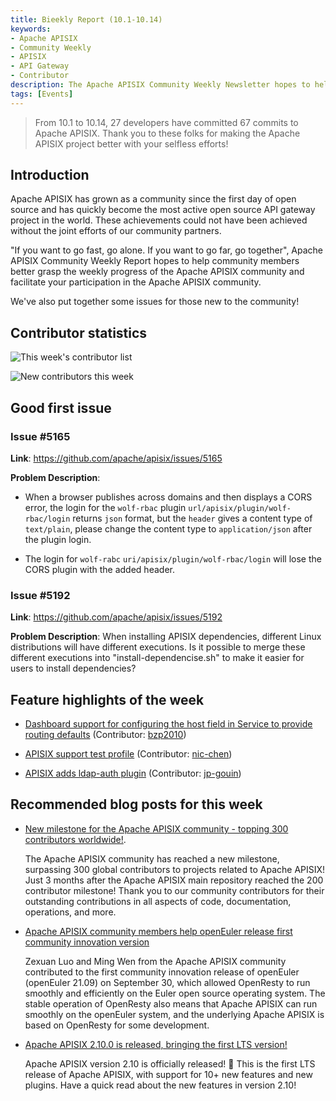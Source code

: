 ```yaml
---
title: Bieekly Report (10.1-10.14)
keywords:
- Apache APISIX
- Community Weekly
- APISIX
- API Gateway
- Contributor
description: The Apache APISIX Community Weekly Newsletter hopes to help community members better understand the weekly progress of the Apache APISIX community and facilitate your participation in the Apache APISIX community.
tags: [Events]
---
```

> From 10.1 to 10.14, 27 developers have committed 67 commits to Apache APISIX. Thank you to these folks for making the Apache APISIX project better with your selfless efforts!
<!--truncate-->

## Introduction

Apache APISIX has grown as a community since the first day of open source and has quickly become the most active open source API gateway project in the world. These achievements could not have been achieved without the joint efforts of our community partners.

"If you want to go fast, go alone. If you want to go far, go together", Apache APISIX Community Weekly Report hopes to help community members better grasp the weekly progress of the Apache APISIX community and facilitate your participation in the Apache APISIX community.

We've also put together some issues for those new to the community!

## Contributor statistics

![This week's contributor list](https://static.apiseven.com/202108/1634183939241-a87516e5-cb52-4532-87e2-306c09155a70.png)

![New contributors this week](https://static.apiseven.com/202108/1634183019951-bcf250cd-e5b5-443e-afc4-3cfdef0d6eab.jpg)

## Good first issue

### Issue #5165

**Link**: https://github.com/apache/apisix/issues/5165

**Problem Description**:

- When a browser publishes across domains and then displays a CORS error, the login for the `wolf-rbac` plugin `url/apisix/plugin/wolf-rbac/login` returns `json` format, but the `header` gives a content type of `text/plain`, please change the content type to `application/json` after the plugin login.

- The login for `wolf-rabc` `uri/apisix/plugin/wolf-rbac/login` will lose the CORS plugin with the added header.

### Issue #5192

**Link**: https://github.com/apache/apisix/issues/5192

**Problem Description**: When installing APISIX dependencies, different Linux distributions will have different executions. Is it possible to merge these different executions into "install-dependencise.sh" to make it easier for users to install dependencies?

## Feature highlights of the week

- [Dashboard support for configuring the host field in Service to provide routing defaults](https://github.com/apache/apisix-dashboard/pull/2149) (Contributor: [bzp2010](https://github.com/bzp2010))

- [APISIX support test profile](https://github.com/apache/apisix/pull/5171) (Contributor: [nic-chen](https://github.com/nic-chen))

- [APISIX adds ldap-auth plugin](https://github.com/apache/apisix/pull/3894) (Contributor: [jp-gouin](https://github.com/jp-gouin))

## Recommended blog posts for this week

- [New milestone for the Apache APISIX community - topping 300 contributors worldwide!](https://apisix.apache.org/zh/blog/2021/10/13/celebrating-300-contributors-of-apisix).

  The Apache APISIX community has reached a new milestone, surpassing 300 global contributors to projects related to Apache APISIX! Just 3 months after the Apache APISIX main repository reached the 200 contributor milestone! Thank you to our community contributors for their outstanding contributions in all aspects of code, documentation, operations, and more.

- [Apache APISIX community members help openEuler release first community innovation version](https://apisix.apache.org/zh/blog/2021/10/01/openEuler)

  Zexuan Luo and Ming Wen from the Apache APISIX community contributed to the first community innovation release of openEuler (openEuler 21.09) on September 30, which allowed OpenResty to run smoothly and efficiently on the Euler open source operating system. The stable operation of OpenResty also means that Apache APISIX can run smoothly on the openEuler system, and the underlying Apache APISIX is based on OpenResty for some development.

- [Apache APISIX 2.10.0 is released, bringing the first LTS version!](https://apisix.apache.org/zh/blog/2021/09/29/release-apache-apisix-2.10)

  Apache APISIX version 2.10 is officially released! 🎉 This is the first LTS release of Apache APISIX, with support for 10+ new features and new plugins. Have a quick read about the new features in version 2.10!
